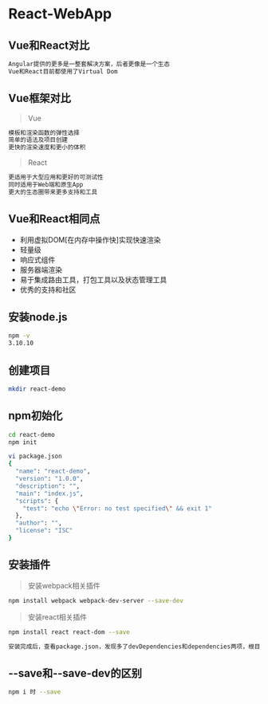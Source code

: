 # React-WebApp

## Vue和React对比

```bash
Angular提供的更多是一整套解决方案，后者更像是一个生态
Vue和React目前都使用了Virtual Dom
```

## Vue框架对比

>Vue

```bash
模板和渲染函数的弹性选择
简单的语法及项目创建
更快的渲染速度和更小的体积
```

>React

```bash
更适用于大型应用和更好的可测试性
同时适用于Web端和原生App
更大的生态圈带来更多支持和工具
```

## Vue和React相同点

* 利用虚拟DOM[在内存中操作快]实现快速渲染
* 轻量级
* 响应式组件
* 服务器端渲染
* 易于集成路由工具，打包工具以及状态管理工具
* 优秀的支持和社区

## 安装node.js

```bash
npm -v
3.10.10
```

## 创建项目

```bash
mkdir react-demo
```

## npm初始化

```bash
cd react-demo
npm init
```

```bash
vi package.json
{
  "name": "react-demo",
  "version": "1.0.0",
  "description": "",
  "main": "index.js",
  "scripts": {
    "test": "echo \"Error: no test specified\" && exit 1"
  },
  "author": "",
  "license": "ISC"
}
```

## 安装插件

>安装webpack相关插件

```bash
npm install webpack webpack-dev-server --save-dev
```

>安装react相关插件

```bash
npm install react react-dom --save
```

```bash
安装完成后，查看package.json，发现多了devDependencies和dependencies两项，根目录也多了一个node_modules文件夹
```

## --save和--save-dev的区别

```bash
npm i 时 --save
```